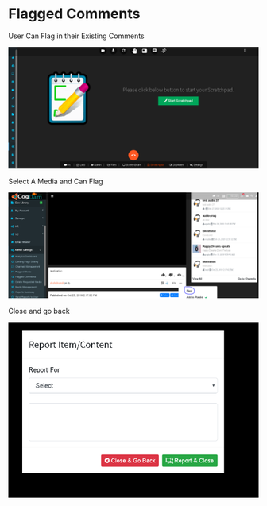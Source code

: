 # Flagged Comments

User Can Flag in their Existing Comments

![](../.gitbook/assets/image%20%2851%29.png)

Select A Media and Can Flag

![](../.gitbook/assets/image%20%28223%29.png)

Close and go back

![](../.gitbook/assets/image%20%28217%29.png)



